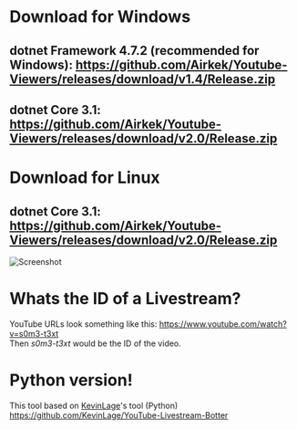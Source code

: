 # Download for Windows
## dotnet Framework 4.7.2 (recommended for Windows): https://github.com/Airkek/Youtube-Viewers/releases/download/v1.4/Release.zip
## dotnet Core 3.1: https://github.com/Airkek/Youtube-Viewers/releases/download/v2.0/Release.zip

# Download for Linux
## dotnet Core 3.1: https://github.com/Airkek/Youtube-Viewers/releases/download/v2.0/Release.zip

![Screenshot](https://i.imgur.com/ifpcVvB.png)

# Whats the ID of a Livestream?

YouTube URLs look something like this: https://www.youtube.com/watch?v=s0m3-t3xt <br />
Then _s0m3-t3xt_ would be the ID of the video.

# Python version!
This tool based on [KevinLage](https://github.com/KevinLage)'s tool (Python)
https://github.com/KevinLage/YouTube-Livestream-Botter
